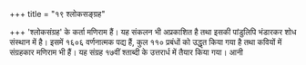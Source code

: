 +++
title = "१९ श्लोकसङ्ग्रह"

+++
'श्लोकसंग्रह' के कर्ता मणिराम हैं। यह संकलन भी अप्रकाशित है तथा इसकी पांडुलिपि भंडारकर शोध संस्थान में है। इसमें १६०६ वर्णनात्मक पद्य हैं, कुल ११० प्रबंधों को उद्धृत किया गया है तथा कवियों में संग्रहकार मणिराम भी हैं। यह संग्रह १७वीं श्ताब्दी के उत्तरार्ध में तैयार किया गया। आनी